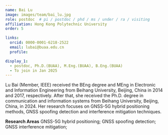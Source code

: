 ```yaml
---
name: Bai Lu
image: images/team/bai_lu.jpg
role: postdoc  # pi / postdoc / phd / ms / under / ra / visiting
affiliation: Hong Kong Polytechnic University
order: 5

links:
  orcid: 0000-0001-6218-2522
  email: lubai@buaa.edu.cn
  profile: 

display_1: 
  - postdoc, Ph.D.(BUAA), M.Eng.(BUAA), B.Eng.(BUAA)
  - To join in Jan 2025 
---
```


<!--  Add a short self introduction here -->
<!-- Like Research Areas -->

Lu Bai (Member, IEEE) received the BEng degree and MEng in Electronic and Information Engineering from Beihang University, Beijing, China in 2014 and 2017, respectively. After that, she received the Ph.D. degree in communication and information systems from Beihang University, Beijing, China, in 2024.
Her research focuses on GNSS-5G hybrid positioning methods, GNSS spoofing detection and interference mitigation techniques.

**Research Areas**
GNSS-5G hybrid positioning; GNSS spoofing detection; GNSS interference mitigation;
